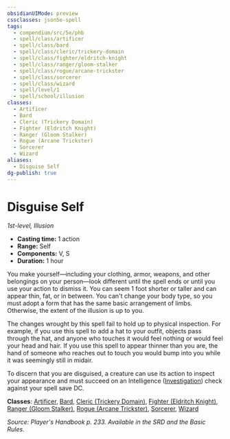 ```yaml
---
obsidianUIMode: preview
cssclasses: json5e-spell
tags:
  - compendium/src/5e/phb
  - spell/class/artificer
  - spell/class/bard
  - spell/class/cleric/trickery-domain
  - spell/class/fighter/eldritch-knight
  - spell/class/ranger/gloom-stalker
  - spell/class/rogue/arcane-trickster
  - spell/class/sorcerer
  - spell/class/wizard
  - spell/level/1
  - spell/school/illusion
classes:
  - Artificer
  - Bard
  - Cleric (Trickery Domain)
  - Fighter (Eldritch Knight)
  - Ranger (Gloom Stalker)
  - Rogue (Arcane Trickster)
  - Sorcerer
  - Wizard
aliases:
  - Disguise Self
dg-publish: true
---
```

# Disguise Self
*1st-level, Illusion*  

- **Casting time:** 1 action
- **Range:** Self
- **Components:** V, S
- **Duration:** 1 hour

You make yourself—including your clothing, armor, weapons, and other belongings on your person—look different until the spell ends or until you use your action to dismiss it. You can seem 1 foot shorter or taller and can appear thin, fat, or in between. You can't change your body type, so you must adopt a form that has the same basic arrangement of limbs. Otherwise, the extent of the illusion is up to you.

The changes wrought by this spell fail to hold up to physical inspection. For example, if you use this spell to add a hat to your outfit, objects pass through the hat, and anyone who touches it would feel nothing or would feel your head and hair. If you use this spell to appear thinner than you are, the hand of someone who reaches out to touch you would bump into you while it was seemingly still in midair.

To discern that you are disguised, a creature can use its action to inspect your appearance and must succeed on an Intelligence ([Investigation](/3-Mechanics/CLI/rules/skills.md#Investigation)) check against your spell save DC.

**Classes**: [Artificer](/Admin/CLI/classes/artificer-tce.md), [Bard](/Admin/CLI/classes/bard.md), [Cleric (Trickery Domain)](/Admin/CLI/classes/cleric-trickery-domain.md), [Fighter (Eldritch Knight)](/Admin/CLI/classes/fighter-eldritch-knight.md), [Ranger (Gloom Stalker)](/Admin/CLI/classes/ranger-gloom-stalker-xge.md), [Rogue (Arcane Trickster)](/Admin/CLI/classes/rogue-arcane-trickster.md), [Sorcerer](/Admin/CLI/classes/sorcerer.md), [Wizard](/Admin/CLI/classes/wizard.md)

*Source: Player's Handbook p. 233. Available in the SRD and the Basic Rules.*